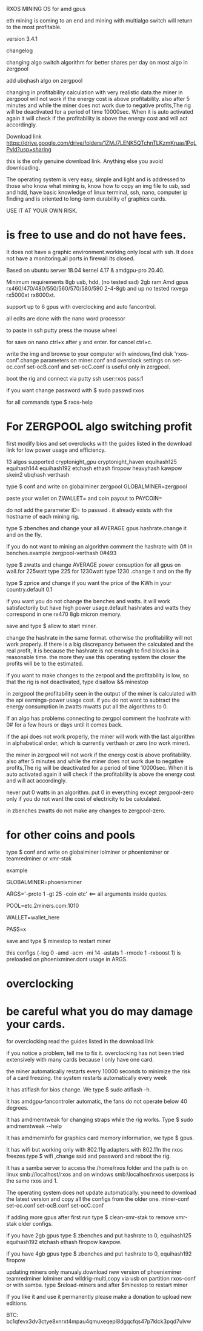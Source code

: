 RXOS MINING OS for amd gpus

eth mining is coming to an end and mining with multialgo switch will return to the most profitable.

version 3.4.1

changelog

changing algo switch algorithm for better shares per day on most algo in zergpool

add ubqhash algo on zergpool

changing in profitability calculation with very realistic data.the miner in zergpool will not work if the energy cost is above profitability. also after 5 minutes and while the miner does not work due to negative profits,The rig will be deactivated for a period of time 10000sec. When it is auto activated again it will check if the profitability is above the energy cost and will act accordingly.

Download link https://drive.google.com/drive/folders/1ZMJ7LENK5QTchnTLKzmKruas1PqLPvld?usp=sharing

this is the only genuine download link. Anything else you avoid downloading.

The operating system is very easy, simple and light and is addressed to those who know what mining is, know how to copy an img file to usb, ssd and hdd, have basic knowledge of linux terminal, ssh, nano, computer ip finding and is oriented to long-term durability of graphics cards.

USE IT AT YOUR OWN RISK.

# is free to use and do not have fees.

It does not have a graphic environment.working only local with ssh.
It does not have a monitoring.all ports in firewall its closed.

Based on ubuntu server 18.04 kernel 4.17 & amdgpu-pro 20.40.

Minimum requirements 8gb usb, hdd, (no tested ssd) 2gb ram.Amd gpus rx460/470/480/550/560/570/580/590 2-4-8gb and up no tested rxvega rx5000xt rx6000xt.

support up to 6 gpus with overclocking and auto fancontrol.

all edits are done with the nano word processor

to paste in ssh putty press the mouse wheel

for save on nano ctrl+x after y and enter. for cancel ctrl+c.

write the img and browse to your computer with windows,find disk 'rxos-conf'.change parameters on miner.conf and overclock settings on set-oc.conf set-ocB.conf and set-ocC.conf is useful only in zergpool.

boot the rig and connect via putty ssh
user:rxos
pass:1

if you want change password with $ sudo passwd rxos

for all commands type $ rxos-help

# For ZERGPOOL algo switching profit

first modify bios and set overclocks with the guides listed in the download link for low power usage and efficiency.

13 algos supported cryptonight_gpu cryptonight_haven equihash125 equihash144 equihash192 etchash ethash firopow heavyhash kawpow skein2 ubqhash verthash

type $ conf and write on globalminer zergpool GLOBALMINER=zergpool

paste your wallet on ZWALLET= and coin payout to PAYCOIN=

do not add the parameter ID= to passwd . it already exists with the hostname of each mining rig.

type $ zbenches and change your all AVERAGE gpus hashrate.change it and on the fly.

if you do not want to mining an algorithm comment the hashrate with 0# in benches.example zergpool-verthash 0#493

type $ zwatts and change AVERAGE power consuption for all gpus on wall.for 225watt type 225 for 1230watt type 1230 .change it and on the fly

type $ zprice and change if you want the price of the KWh in your country.default 0.1

if you want you do not change the benches and watts. it will work satisfactorily but have high power usage.default hashrates and watts they correspond in one rx470 8gb micron memory.

save and type $ allow to start miner.

change the hashrate in the same format. otherwise the profitability will not work properly. if there is a big discrepancy between the calculated and the real profit, it is because the hashrate is not enough to find blocks in a reasonable time. the more they use this operating system the closer the profits will be to the estimated.

if you want to make changes to the zerpool and the profitability is low, so that the rig is not deactivated, type disallow && minestop

in zergpool the profitability seen in the output of the miner is calculated with the api  earnings-power usage cost. if you do not want to subtract the energy consumption in zwatts mwatts put all the algorithms to 0.

If an algo has problems connecting to zergpol comment the hashrate with 0# for a few hours or days until it comes back.

if the api does not work properly, the miner will work with the last algorithm in alphabetical order, which is currently verthash or zero (no work miner).

 the miner in zergpool will not work if the energy cost is above profitability. also after 5 minutes and while the miner does not work due to negative profits,The rig will be deactivated for a period of time 10000sec. When it is auto activated again it will check if the profitability is above the energy cost and will act accordingly.
 
 never put 0 watts in an algorithm. put 0 in everything except zergpool-zero only if you do not want the cost of electricity to be calculated.

in zbenches zwatts do not make any changes to zergpool-zero.

# for other coins and pools

type $ conf and write on globalminer lolminer or phoenixminer or teamredminer or xmr-stak

example

GLOBALMINER=phoenixminer

ARGS='-proto 1 -gt 25 -coin etc' <== all arguments inside quotes.

POOL=etc.2miners.com:1010

WALLET=wallet_here

PASS=x

save and type $ minestop to restart miner

this configs (-log 0 -amd -acm -mi 14 -astats 1 -rmode 1 -rxboost 1) is preloaded on phoenixminer.dont usage in ARGS.

# overclocking

# be careful what you do may damage your cards.
 
for overclocking read the guides listed in the download link

if you notice a problem, tell me to fix it. overclocking has not been tried extensively with many cards because I only have one card.

the miner automatically restarts every 10000 seconds to minimize the risk of a card freezing. the system restarts automatically every week

It has atiflash for bios change. We type $ sudo atiflash -h.

It has amdgpu-fancontroler automatic, the fans do not operate below 40 degrees.

It has amdmemtweak for changing straps while the rig works. Type $ sudo amdmemtweak --help

It has amdmeminfo for graphics card memory information, we type $ gpus.

It has wifi but working only with 802.11g adapters.with 802.11n the rxos freezes.type $ wifi ,change ssid and password and reboot the rig.

It has a samba server to access the /home/rxos folder and the path is on linux smb://localhost/rxos  and on windows smb:\\localhost\rxos userpass is the same rxos and 1.

Τhe operating system does not update automatically. you need to download the latest version and copy all the configs from the older one. miner-conf set-oc.conf set-ocB.conf set-ocC.conf

if adding more gpus after first run type $ clean-xmr-stak to remove xmr-stak older configs.

if you have 2gb gpus type $ zbenches and put hashrate to 0, equihash125 equihash192 etchash ethash firopow kawpow.

if you have 4gb gpus type $ zbenches and put hashrate to 0, equihash192 firopow

updating miners only manualy.download new version of phoenixminer teamredminer lolminer and wildrig-multi,copy via usb on partition rxos-conf or with samba.
type $reload-miners  and after $minestop to restart miner

If you like it and use it permanently please make a donation to upload new editions.

BTC: bc1qfevx3dv3ctye8xnrxt4mpau4qmuxeqepl8dgqcfqs47p7klck3pqd7ulvw

